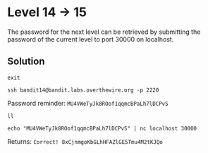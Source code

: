 # Level 14 -> 15

The password for the next level can be retrieved by submitting the password of the current level to port 30000 on localhost.

## Solution

```
exit
```

```
ssh bandit14@bandit.labs.overthewire.org -p 2220
```

Password reminder: `MU4VWeTyJk8ROof1qqmcBPaLh7lDCPvS`

```
ll
```

```
echo "MU4VWeTyJk8ROof1qqmcBPaLh7lDCPvS" | nc localhost 30000
```

Returns: `Correct! 8xCjnmgoKbGLhHFAZlGE5Tmu4M2tKJQo`
